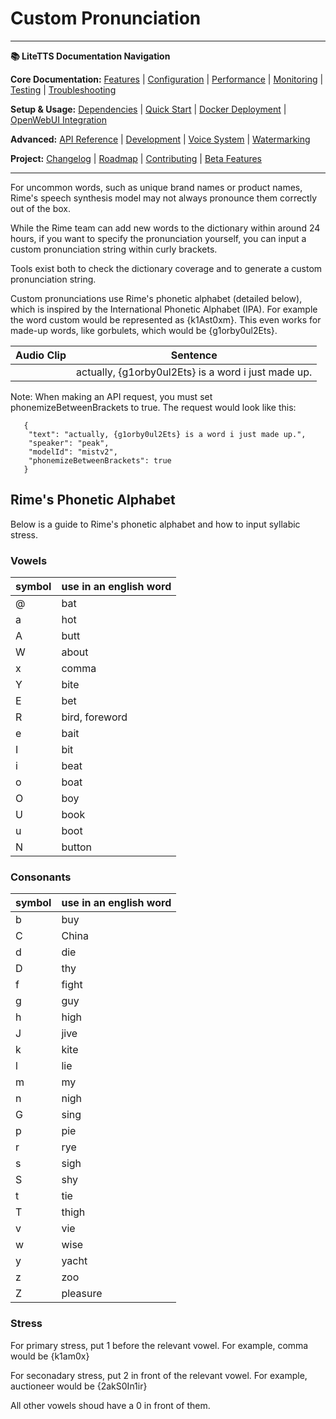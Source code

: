 # Custom Pronunciation

---
**📚 LiteTTS Documentation Navigation**

**Core Documentation:** [Features](../../FEATURES.md) | [Configuration](../../CONFIGURATION.md) | [Performance](../../PERFORMANCE.md) | [Monitoring](../../MONITORING.md) | [Testing](../../TESTING.md) | [Troubleshooting](../../TROUBLESHOOTING.md)

**Setup & Usage:** [Dependencies](../../DEPENDENCIES.md) | [Quick Start](../../usage/QUICK_START_COMMANDS.md) | [Docker Deployment](../../usage/DOCKER-DEPLOYMENT.md) | [OpenWebUI Integration](../../usage/OPENWEBUI-INTEGRATION.md)

**Advanced:** [API Reference](../../api/API_REFERENCE.md) | [Development](../README.md) | [Voice System](../../voices/README.md) | [Watermarking](../../WATERMARKING.md)

**Project:** [Changelog](../../CHANGELOG.md) | [Roadmap](../../ROADMAP.md) | [Contributing](../../CONTRIBUTIONS.md) | [Beta Features](../../BETA_FEATURES.md)

---

For uncommon words, such as unique brand names or product names, Rime's speech synthesis model may not always pronounce them correctly out of the box.

While the Rime team can add new words to the dictionary within around 24 hours, if you want to specify the pronunciation yourself, you can input a custom pronunciation string within curly brackets.

Tools exist both to check the dictionary coverage and to generate a custom pronunciation string.

Custom pronunciations use Rime's phonetic alphabet (detailed below), which is inspired by the International Phonetic Alphabet (IPA). For example the word custom would be represented as {k1Ast0xm}. This even works for made-up words, like gorbulets, which would be {g1orby0ul2Ets}.

| Audio Clip | Sentence |
|------------|----------|
| | actually, {g1orby0ul2Ets} is a word i just made up. |

Note: When making an API request, you must set phonemizeBetweenBrackets to true. The request would look like this:

```
   {
    "text": "actually, {g1orby0ul2Ets} is a word i just made up.",
    "speaker": "peak",
    "modelId": "mistv2",
    "phonemizeBetweenBrackets": true
   }
```

## Rime's Phonetic Alphabet

Below is a guide to Rime's phonetic alphabet and how to input syllabic stress.

### Vowels

| symbol | use in an english word |
|--------|------------------------|
| @ | bat |
| a | hot |
| A | butt |
| W | about |
| x | comma |
| Y | bite |
| E | bet |
| R | bird, foreword |
| e | bait |
| I | bit |
| i | beat |
| o | boat |
| O | boy |
| U | book |
| u | boot |
| N | button |

### Consonants

| symbol | use in an english word |
|--------|------------------------|
| b | buy |
| C | China |
| d | die |
| D | thy |
| f | fight |
| g | guy |
| h | high |
| J | jive |
| k | kite |
| l | lie |
| m | my |
| n | nigh |
| G | sing |
| p | pie |
| r | rye |
| s | sigh |
| S | shy |
| t | tie |
| T | thigh |
| v | vie |
| w | wise |
| y | yacht |
| z | zoo |
| Z | pleasure |

### Stress

For primary stress, put 1 before the relevant vowel. For example, comma would be {k1am0x}

For seconadary stress, put 2 in front of the relevant vowel. For example, auctioneer would be {2akS0In1ir}

All other vowels shoud have a 0 in front of them.
